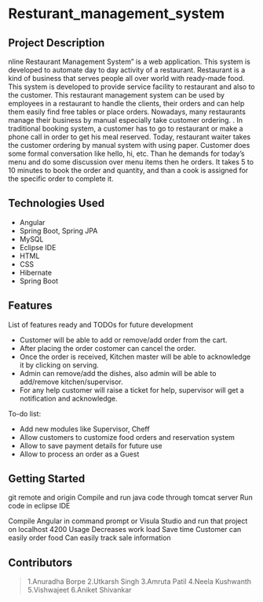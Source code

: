 # Resturant_management_system

## Project Description

nline Restaurant Management System” is a web application. This system is developed to automate day to day activity of a restaurant. Restaurant is a kind of business that serves people all over world with ready-made food. This system is developed to provide service facility to restaurant and also to the customer. This restaurant management system can be used by employees in a restaurant to handle the clients, their orders and can help them easily find free tables or place orders. Nowadays, many restaurants manage their business by manual especially take customer ordering. . In traditional booking system, a customer has to go to restaurant or make a phone call in order to get his meal reserved. Today, restaurant waiter takes the customer ordering by manual system with using paper. Customer does some formal conversation like hello, hi, etc. Than he demands for today’s menu and do some discussion over menu items then he orders. It takes 5 to 10 minutes to book the order and quantity, and than a cook is assigned for the specific order to complete it.

## Technologies Used

*  Angular
*  Spring Boot, Spring JPA 
*  MySQL 
*  Eclipse IDE 
*  HTML
*  CSS
*  Hibernate
*  Spring Boot


## Features

List of features ready and TODOs for future development
* Customer will be able to add or remove/add order from the cart.
* After placing the order costomer can cancel the order.
* Once the order is received, Kitchen master will be able to acknowledge it by clicking on serving.
* Admin can remove/add the dishes, also admin will be able to add/remove kitchen/supervisor.
* For any help customer will raise a ticket for help, supervisor will get a notification and acknowledge.




To-do list:
* Add new modules like Supervisor, Cheff
*  Allow customers to customize food orders and reservation system 
*  Allow to save payment details for future use 
*  Allow to process an order as a Guest
## Getting Started
 git remote and origin
 Compile and run java code through tomcat server Run code in eclipse IDE

Compile Angular in command prompt or Visula Studio and run that project on localhost 4200 Usage Decreases work load Save time Customer can easily order food Can easily track sale information


## Contributors

>1.Anuradha Borpe 
>2.Utkarsh Singh 
>3.Amruta Patil 
>4.Neela Kushwanth 
>5.Vishwajeet 
>6.Aniket Shivankar



